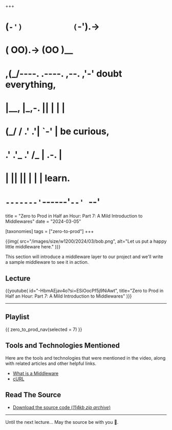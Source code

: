 +++
#   (`-')           (`-').->
#   ( OO).->        (OO )__
# ,(_/----. .----. ,--. ,'-' doubt everything,
# |__,    |\_,-.  ||  | |  |
#  (_/   /    .' .'|  `-'  | be curious,
#  .'  .'_  .'  /_ |  .-.  |
# |       ||      ||  | |  | learn.
# `-------'`------'`--' `--'

title = "Zero to Prod in Half an Hour: Part 7: A Mild Introduction to Middlewares"
date = "2024-03-05"

[taxonomies]
tags = ["zero-to-prod"]
+++  

{{img(
  src="/images/size/w1200/2024/03/bob.png",
  alt="Let us put a happy little middleware here."
)}}

This section will introduce a middleware layer to our project and we'll write a 
sample middleware to see it in action.

## Lecture

{{youtube(
  id="-HbmAEjav4o?si=ESiOocPf5j9NiAwt", 
  title="Zero to Prod in Half an Hour: Part 7: 
    A Mild Introduction to Middlewares"
)}}

--------

## Playlist

{{ zero_to_prod_nav(selected = 7) }}

## Tools and Technologies Mentioned

Here are the tools and technologies that were mentioned in the video, along 
with related articles and other helpful links.

* [What is a Middleware][middleware]
* [cURL][curl]

[middleware]: https://developer.mozilla.org/en-US/docs/Glossary/Middleware
[curl]: https://curl.se/

## Read The Source

* [Download the source code (*114kb zip archive*)][souce]

[souce]: https://assets.zerotohero.dev/zero-to-prod-in-30/zero-to-prod-in-30.zip

------------

Until the next lecture... May the source be with you 🦄.
